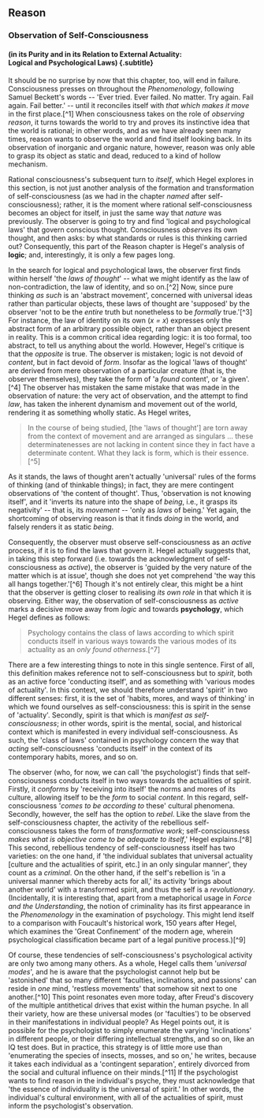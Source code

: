## Reason

### Observation of Self-Consciousness
#### (in its Purity and in its Relation to External Actuality:<br>Logical and Psychological Laws) {.subtitle}

It should be no surprise by now that this chapter, too, will end in failure.
Consciousness presses on throughout the *Phenomenology*, following Samuel
Beckett's words -- 'Ever tried. Ever failed. No matter. Try again. Fail again.
Fail better.' -- until it reconciles itself with *that which makes it move* in
the first place.[^1] When consciousness takes on the role of *observing reason*,
it turns towards the world to try and proves its instinctive idea that the world
is rational; in other words, and as we have already seen many times, reason
wants to observe the world and find itself looking back. In its observation of
inorganic and organic nature, however, reason was only able to grasp its object
as static and dead, reduced to a kind of hollow mechanism.

Rational consciousness's subsequent turn to *itself*, which Hegel explores in
this section, is not just another analysis of the formation and transformation
of self-consciousness (as we had in the chapter *named* after
self-consciousness); rather, it is the moment where rational self-consciousness
becomes an object for itself, in just the same way that *nature* was previously.
The observer is going to try and find 'logical and psychological laws' that
govern conscious thought. Consciousness *observes* its own thought, and then
asks: by what standards or rules is this thinking carried out? Consequently,
this part of the Reason chapter is Hegel's analysis of **logic**; and,
interestingly, it is only a few pages long.

In the search for logical and psychological laws, the observer first finds
within herself 'the *laws of thought*' -- what we might identify as the law of
non-contradiction, the law of identity, and so on.[^2] Now, since pure thinking
*as such* is an 'abstract movement', concerned with universal ideas rather than
particular objects, these laws of thought are 'supposed' by the observer 'not to
be the *entire* truth but nonetheless to be *formally* true.'[^3] For instance,
the law of identity on its own (*x = x*) expresses only the abstract form of an
arbitrary possible object, rather than an object present in reality. This is a
common critical idea regarding logic: it is too formal, too abstract, to tell us
anything about the world. However, Hegel's critique is that the *opposite* is
true. The observer is mistaken; logic is not devoid of *content*, but in fact
devoid of *form*. Insofar as the logical 'laws of thought' are derived from mere
observation of a particular creature (that is, the observer themselves), they
take the form of 'a *found* content', or 'a given'.[^4] The observer has
mistaken the same mistake that was made in the observation of nature: the very
act of observation, and the attempt to find *law*, has taken the inherent
dynamism and movement out of the world, rendering it as something wholly static.
As Hegel writes,

> In the course of being studied, [the 'laws of thought'] are torn away from the
> context of movement and are arranged as singulars ... these determinatenesses
> are not lacking in content since they in fact have a determinate content. What
> they lack is form, which is their essence.[^5]

As it stands, the laws of thought aren't actually 'universal' rules of the forms
of thinking (and of thinkable things); in fact, they are mere contingent
observations of 'the content of thought'. Thus, 'observation is not knowing
itself', and it 'inverts its nature into the shape of *being*, i.e., it grasps
its negativity' -- that is, its *movement* -- 'only as *laws* of being.' Yet
again, the shortcoming of observing reason is that it finds *doing* in the
world, and falsely renders it as static *being*.

Consequently, the observer must observe self-consciousness as an *active*
process, if it is to find the laws that govern it. Hegel actually suggests that,
in taking this step forward (i.e. towards the acknowledgment of
self-consciousness as *active*), the observer is 'guided by the very nature of
the matter which is at issue', though she does not yet comprehend 'the way this
all hangs together.'[^6] Though it's not entirely clear, this might be a hint
that the observer is getting closer to realising *its own role* in that which it
is observing. Either way, the observation of self-consciousness as *active*
marks a decisive move away from *logic* and towards **psychology**, which Hegel
defines as follows:

> Psychology contains the class of laws according to which spirit conducts
> itself in various ways towards the various modes of its actuality as an *only
> found otherness*.[^7]

There are a few interesting things to note in this single sentence. First of
all, this definition makes reference not to self-consciousness but to *spirit*,
both as an active force 'conducting itself', and as something with 'various
modes of actuality'. In this context, we should therefore understand 'spirit' in
two different senses: first, it is the set of 'habits, mores, and ways of
thinking' in which we found ourselves as self-consciousness: this is spirit in
the sense of 'actuality'. Secondly, spirit is that which is *manifest as
self-consciousness*; in other words, spirit is the mental, social, and
historical context which is manifested in every individual self-consciousness.
As such, the 'class of laws' contained in psychology concern the way that
*acting* self-consciousness 'conducts itself' in the context of its contemporary
habits, mores, and so on.

The observer (who, for now, we can call 'the psychologist') finds that
self-consciousness conducts itself in two ways towards the actualities of
spirit. Firstly, it *conforms* by 'receiving into itself' the norms and mores of
its culture, allowing itself to be the *form* to social *content*. In this
regard, self-consciousness '*comes to be according to* these' cultural
phenomena. Secondly, however, the self has the option to *rebel*. Like the slave
from the self-consciousness chapter, the activity of the rebellious
self-consciousness takes the form of *transformative work*; self-consciousness
*makes what is objective come to be adequate to itself*,' Hegel explains.[^8]
This second, rebellious tendency of self-consciousness itself has two varieties:
on the one hand, if 'the individual sublates that universal actuality [culture
and the actualities of spirit, etc.] in an only singular manner', they count as
a *criminal*. On the other hand, if the self's rebellion is 'in a universal
manner which thereby acts for all,' its activity 'brings about another world'
with a transformed spirit, and thus the self is a *revolutionary*.
(Incidentally, it is interesting that, apart from a metaphorical usage in *Force
and the Understanding*, the notion of criminality has its first appearance in
the *Phenomenology* in the examination of psychology. This might lend itself to
a comparison with Foucault's historical work, 150 years after Hegel, which
examines the 'Great Confinement' of the modern age, wherein psychological
classification became part of a legal punitive process.)[^9]

Of course, these tendencies of self-consciousness's psychological activity are
only two among many others. As a whole, Hegel calls them '*universal modes*',
and he is aware that the psychologist cannot help but be 'astonished' that so
many different 'faculties, inclinations, and passions' can reside in *one* mind,
'restless movements' that somehow sit next to one another.[^10] This point
resonates even more today, after Freud's discovery of the multiple antithetical
drives that exist within the human psyche. In all their variety, how are these
universal modes (or 'faculties') to be observed in their manifestations in
individual people? As Hegel points out, it is possible for the psychologist to
simply enumerate the varying 'inclinations' in different people, or their
differing intellectual strengths, and so on, like an IQ test does. But in
practice, this strategy is of little more use than 'enumerating the species of
insects, mosses, and so on,' he writes, because it takes each individual as a
'contingent separation', entirely divorced from the social and cultural
influence on their minds.[^11] If the psychologist wants to find reason in the
individual's psyche, they must acknowledge that 'the essence of individuality is
the universal of spirit.' In other words, the individual's cultural environment,
with all of the actualities of spirit, must inform the psychologist's
observation.
